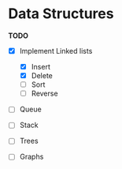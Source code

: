 # Data Structures

**TODO**

- [x] Implement Linked lists
  - [x] Insert
  - [x] Delete
  - [ ] Sort
  - [ ] Reverse

- [ ] Queue

- [ ] Stack

- [ ] Trees

- [ ] Graphs

